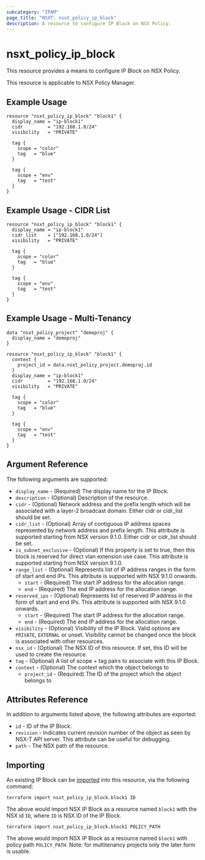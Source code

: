 ```yaml
---
subcategory: "IPAM"
page_title: "NSXT: nsxt_policy_ip_block"
description: A resource to configure IP Block on NSX Policy.
---
```


# nsxt_policy_ip_block

This resource provides a means to configure IP Block on NSX Policy.

This resource is applicable to NSX Policy Manager.

## Example Usage

```hcl
resource "nsxt_policy_ip_block" "block1" {
  display_name = "ip-block1"
  cidr         = "192.168.1.0/24"
  visibility   = "PRIVATE"

  tag {
    scope = "color"
    tag   = "blue"
  }

  tag {
    scope = "env"
    tag   = "test"
  }
}
```

## Example Usage - CIDR List

```hcl
resource "nsxt_policy_ip_block" "block1" {
  display_name = "ip-block1"
  cidr_list    = ["192.168.1.0/24"]
  visibility   = "PRIVATE"

  tag {
    scope = "color"
    tag   = "blue"
  }

  tag {
    scope = "env"
    tag   = "test"
  }
}
```

## Example Usage - Multi-Tenancy

```hcl
data "nsxt_policy_project" "demoproj" {
  display_name = "demoproj"
}

resource "nsxt_policy_ip_block" "block1" {
  context {
    project_id = data.nsxt_policy_project.demoproj.id
  }
  display_name = "ip-block1"
  cidr         = "192.168.1.0/24"
  visibility   = "PRIVATE"

  tag {
    scope = "color"
    tag   = "blue"
  }

  tag {
    scope = "env"
    tag   = "test"
  }
}
```

## Argument Reference

The following arguments are supported:

* `display_name` - (Required) The display name for the IP Block.
* `description` - (Optional) Description of the resource.
* `cidr` - (Optional) Network address and the prefix length which will be associated with a layer-2 broadcast domain. Either cidr or cidr_list should be set.
* `cidr_list` - (Optional) Array of contiguous IP address spaces represented by network address and prefix length. This attribute is supported starting from NSX version 9.1.0. Either cidr or cidr_list should be set.
* `is_subnet_exclusive` - (Optional) If this property is set to true, then this block is reserved for direct vlan extension use case. This attribute is supported starting from NSX version 9.1.0.
* `range_list` - (Optional) Represents list of IP address ranges in the form of start and end IPs. This attribute is supported with NSX 9.1.0 onwards.
  * `start` - (Required) The start IP address for the allocation range.
  * `end` - (Required) The end IP address for the allocation range.
* `reserved_ips` - (Optional) Represents list of reserved IP address in the form of start and end IPs. This attribute is supported with NSX 9.1.0 onwards.
  * `start` - (Required) The start IP address for the allocation range.
  * `end` - (Required) The end IP address for the allocation range.
* `visibility` - (Optional) Visibility of the IP Block. Valid options are `PRIVATE`, `EXTERNAL` or unset. Visibility cannot be changed once the block is associated with other resources.
* `nsx_id` - (Optional) The NSX ID of this resource. If set, this ID will be used to create the resource.
* `tag` - (Optional) A list of scope + tag pairs to associate with this IP Block.
* `context` - (Optional) The context which the object belongs to
  * `project_id` - (Required) The ID of the project which the object belongs to

## Attributes Reference

In addition to arguments listed above, the following attributes are exported:

* `id` - ID of the IP Block.
* `revision` - Indicates current revision number of the object as seen by NSX-T API server. This attribute can be useful for debugging.
* `path` - The NSX path of the resource.

## Importing

An existing IP Block can be [imported][docs-import] into this resource, via the following command:

[docs-import]: https://developer.hashicorp.com/terraform/cli/import

```shell
terraform import nsxt_policy_ip_block.block1 ID
```

The above would import NSX IP Block as a resource named `block1` with the NSX id `ID`, where `ID` is NSX ID of the IP Block.

```shell
terraform import nsxt_policy_ip_block.block1 POLICY_PATH
```

The above would import NSX IP Block as a resource named `block1` with policy path `POLICY_PATH`.
Note: for multitenancy projects only the later form is usable.
